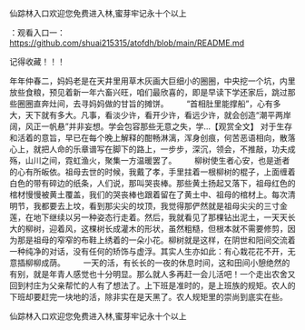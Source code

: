 仙踪林入口欢迎您免费进入林,蜜芽牢记永十个以上

：观看入口一：https://github.com/shuai215315/atofdh/blob/main/README.md


记得收藏！！！



年年仲春二，妈妈老是在天井里用草木灰画大巨细小的圈圈，中央挖一个坑，内里放些食粮，预见着新一年六畜兴旺，咱们最欣喜的，即是早读下学还家后，跳过那些圈圈直奔灶间，去寻妈妈做的甘旨的摊饼。
　　“首相肚里能撑船”，心有多大，天下就有多大。凡事，看淡少许，看开少许，看远少许，就会创造“潮平两岸阔，风正一帆悬”并非妄想。学会包容那些无意之失，学...【观赏全文】
对于生存和活着的意旨，早已在每个晚上解释的酣畅淋漓，浑身创痕，何苦恶语相向，散落心上，就把人命的乐章谱写在脚下的路上，一步步，深沉，领会，不推敲，功夫成殇，山川之间，霓虹渔火，聚集一方温暖罢了。
　　柳树使生者心安，也是逝者的心有所皈依。祖母去世的时候，我戴了孝，手里拄着一根柳树的棍子，上面缠着白色的带有碎边的纸条，人们说，那叫哭丧棒。那些黄土扬起又落下，祖母红色的棺材慢慢被黄土覆盖，我们的哭丧棒也跟着留在了黄土中、祖母的棺材上。每次清明节，我都要去上坟，看到那尖尖的坟顶，我觉得那俨然就是祖母尖尖的三寸金莲，在地下继续以另一种姿态行走着。然后，我就看见了那棵钻出泥土，一天天长大的柳树，迎着风，这棵树长成灌木的形状，虽然粗糙，但根本就不需要修剪，因为那是祖母的窄窄的布鞋上绣着的一朵小花。柳树就是这样，在阴世和阳间交流着一种纯净的对话，没有任何的矫饰与虚浮。其实人生亦如此：有心栽花花不开，无意插柳柳成荫。
　　一天的活，有长长的一夜的休息时间，这和田间小憩绝然的有别，就是年青人感觉也十分明显。那么就人多再赶一会儿活吧！一个走出农舍又回到村庄为父亲帮忙的人有了想法了。上下班是准时的，是上班族的规矩。农人的下班却要赶完一块地的活，除非实在是天黑了。农人规矩里的崇尚到底实在些。







仙踪林入口欢迎您免费进入林,蜜芽牢记永十个以上
